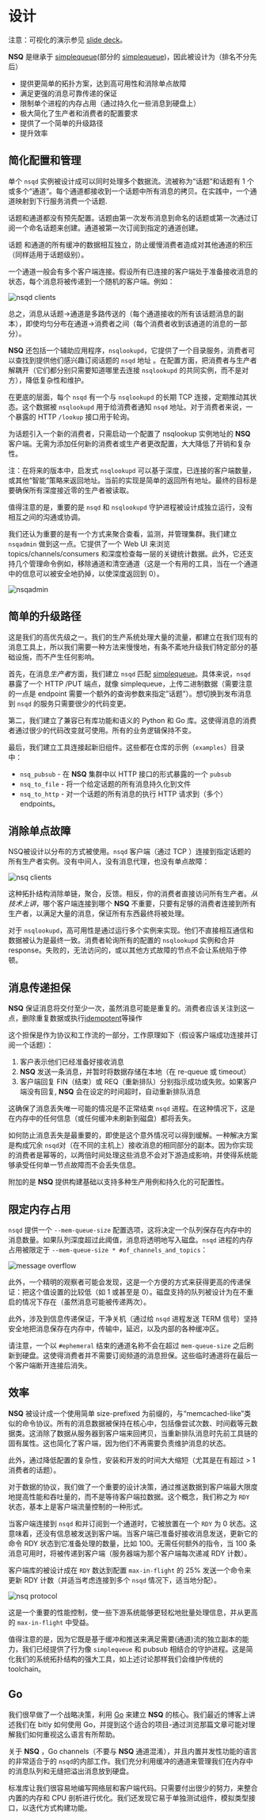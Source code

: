 # 设计

注意：可视化的演示参见 [slide deck][slides]。

**NSQ** 是继承于 [simplequeue][simplequeue](部分的 [simplequeue][simplequeue])，因此被设计为（排名不分先后）

 * 提供更简单的拓扑方案，达到高可用性和消除单点故障
 * 满足更强的消息可靠传递的保证
 * 限制单个进程的内存占用（通过持久化一些消息到硬盘上）
 * 极大简化了生产者和消费者的配置要求
 * 提供了一个简单的升级路径
 * 提升效率

## 简化配置和管理

单个 `nsqd` 实例被设计成可以同时处理多个数据流。流被称为“话题”和话题有 1 个或多个“通道”。每个通道都接收到一个话题中所有消息的拷贝。在实践中，一个通道映射到下行服务消费一个话题.

话题和通道都没有预先配置。话题由第一次发布消息到命名的话题或第一次通过订阅一个命名话题来创建。通道被第一次订阅到指定的通道创建。

话题 和通道的所有缓冲的数据相互独立，防止缓慢消费者造成对其他通道的积压（同样适用于话题级别）。

一个通道一般会有多个客户端连接。假设所有已连接的客户端处于准备接收消息的状态，每个消息将被传递到一个随机的客户端。例如：

![nsqd clients](images/design1.gif)

总之，消息从话题->通道是多路传送的（每个通道接收的所有该话题消息的副本），即使均匀分布在通道->消费者之间（每个消费者收到该通道的消息的一部分）。

**NSQ** 还包括一个辅助应用程序，`nsqlookupd`，它提供了一个目录服务，消费者可以查找到提供他们感兴趣订阅话题的 `nsqd` 地址 。在配置方面，把消费者与生产者解耦开（它们都分别只需要知道哪里去连接 `nsqlookupd` 的共同实例，而不是对方），降低复杂性和维护。

在更底的层面，每个 `nsqd` 有一个与 `nsqlookupd` 的长期 TCP 连接，定期推动其状态。这个数据被 `nsqlookupd` 用于给消费者通知 `nsqd` 地址。对于消费者来说，一个暴露的 HTTP `/lookup` 接口用于轮询。

为话题引入一个新的消费者，只需启动一个配置了 nsqlookup 实例地址的 **NSQ** 客户端。无需为添加任何新的消费者或生产者更改配置，大大降低了开销和复杂性。

注：在将来的版本中，启发式 `nsqlookupd` 可以基于深度，已连接的客户端数量，或其他“智能”策略来返回地址。当前的实现是简单的返回所有地址。最终的目标是要确保所有深度接近零的生产者被读取。

值得注意的是，重要的是 `nsqd` 和 `nsqlookupd` 守护进程被设计成独立运行，没有相互之间的沟通或协调。

我们还认为重要的是有一个方式来聚合查看，监测，并管理集群。我们建立 `nsqadmin` 做到这一点。它提供了一个 Web UI 来浏览 topics/channels/consumers 和深度检查每一层的关键统计数据。此外，它还支持几个管理命令例如，移除通道和清空通道（这是一个有用的工具，当在一个通道中的信息可以被安全地扔掉，以使深度返回到 0）。

![nsqadmin](images/design2.png)

## 简单的升级路径

这是我们的高优先级之一。我们的生产系统处理大量的流量，都建立在我们现有的消息工具上，所以我们需要一种方法来慢慢地，有条不紊地升级我们特定部分的基础设施，而不产生任何影响。

首先，在消息*生产者*方面，我们建立 `nsqd` 匹配 [simplequeue][simplequeue]。具体来说，`nsqd` 暴露了一个 HTTP /PUT 端点，就像 simplequeue，上传二进制数据（需要注意的一点是 endpoint 需要一个额外的查询参数来指定”话题”）。想切换到发布消息到 `nsqd` 的服务只需要很少的代码变更。

第二，我们建立了兼容已有库功能和语义的 Python 和 Go 库。这使得消息的消费者通过很少的代码改变就可使用。所有的业务逻辑保持不变。

最后，我们建立工具连接起新旧组件。这些都在仓库的示例（`examples`）目录中：

 * `nsq_pubsub` - 在 **NSQ** 集群中以 HTTP 接口的形式暴露的一个 `pubsub`  
 * `nsq_to_file` - 将一个给定话题的所有消息持久化到文件
 * `nsq_to_http` - 对一个话题的所有消息的执行 HTTP 请求到（多个）endpoints。

## 消除单点故障

NSQ被设计以分布的方式被使用。`nsqd` 客户端（通过 TCP ）连接到指定话题的所有生产者实例。没有中间人，没有消息代理，也没有单点故障：

![nsq clients](images/design3.png)

这种拓扑结构消除单链，聚合，反馈。相反，你的消费者直接访问所有生产者。*从技术上讲*，哪个客户端连接到哪个 **NSQ** 不重要，只要有足够的消费者连接到所有生产者，以满足大量的消息，保证所有东西最终将被处理。

对于 `nsqlookupd`，高可用性是通过运行多个实例来实现。他们不直接相互通信和数据被认为是最终一致。消费者轮询所有的配置的 `nsqlookupd` 实例和合并 response。失败的，无法访问的，或以其他方式故障的节点不会让系统陷于停顿。

## 消息传递担保

**NSQ** 保证消息将交付至少一次，虽然消息可能是重复的。消费者应该关注到这一点，删除重复数据或执行[idempotent][idempotence]等操作

这个担保是作为协议和工作流的一部分，工作原理如下（假设客户端成功连接并订阅一个话题）：

  1. 客户表示他们已经准备好接收消息
  2. **NSQ** 发送一条消息，并暂时将数据存储在本地（在 re-queue 或 timeout）
  3. 客户端回复 FIN（结束）或 REQ（重新排队）分别指示成功或失败。如果客户端没有回复, **NSQ** 会在设定的时间超时，自动重新排队消息

这确保了消息丢失唯一可能的情况是不正常结束 `nsqd` 进程。在这种情况下，这是在内存中的任何信息（或任何缓冲未刷新到磁盘）都将丢失。

如何防止消息丢失是最重要的，即使是这个意外情况可以得到缓解。一种解决方案是构成冗余 `nsqd`对（在不同的主机上）接收消息的相同部分的副本。因为你实现的消费者是幂等的，以两倍时间处理这些消息不会对下游造成影响，并使得系统能够承受任何单一节点故障而不会丢失信息。

附加的是 **NSQ** 提供构建基础以支持多种生产用例和持久化的可配置性。


## 限定内存占用

`nsqd` 提供一个 `--mem-queue-size` 配置选项，这将决定一个队列保存在内存中的消息数量。如果队列深度超过此阈值，消息将透明地写入磁盘。`nsqd` 进程的内存占用被限定于 `--mem-queue-size * #of_channels_and_topics`：

![message overflow](images/design4.png)

此外，一个精明的观察者可能会发现，这是一个方便的方式来获得更高的传递保证：把这个值设置的比较低（如 1 或甚至是 0）。磁盘支持的队列被设计为在不重启的情况下存在（虽然消息可能被传递两次）。

此外，涉及到信息传递保证，干净关机（通过给 `nsqd` 进程发送 TERM 信号）坚持安全地把消息保存在内存中，传输中，延迟，以及内部的各种缓冲区。

请注意，一个以 `#ephemeral` 结束的通道名称不会在超过 `mem-queue-size` 之后刷新到硬盘。这使得消费者并不需要订阅频道的消息担保。这些临时通道将在最后一个客户端断开连接后消失。

## 效率

**NSQ** 被设计成一个使用简单 size-prefixed 为前缀的，与“memcached-like”类似的命令协议。所有的消息数据被保持在核心中，包括像尝试次数、时间截等元数据类。这消除了数据从服务器到客户端来回拷贝，当重新排队消息时先前工具链的固有属性。这也简化了客户端，因为他们不再需要负责维护消息的状态。

此外，通过降低配置的复杂性，安装和开发的时间大大缩短（尤其是在有超过 > 1 消费者的话题）。

对于数据的协议，我们做了一个重要的设计决策，通过推送数据到客户端最大限度地提高性能和吞吐量的，而不是等待客户端拉数据。这个概念，我们称之为 `RDY` 状态，基本上是客户端流量控制的一种形式。

当客户端连接到 `nsqd` 和并订阅到一个通道时，它被放置在一个 `RDY` 为 0 状态。这意味着，还没有信息被发送到客户端。当客户端已准备好接收消息发送，更新它的命令 RDY 状态到它准备处理的数量，比如 100。无需任何额外的指令，当 100 条消息可用时，将被传递到客户端（服务器端为那个客户端每次递减 RDY 计数）。

客户端库的被设计成在 `RDY` 数达到配置 `max-in-flight` 的 25% 发送一个命令来更新 RDY 计数（并适当考虑连接到多个 `nsqd` 情况下，适当地分配）。

![nsq protocol](images/design5.png)

这是一个重要的性能控制，使一些下游系统能够更轻松地批量处理信息，并从更高的 `max-in-flight` 中受益。

值得注意的是，因为它既是基于缓冲和推送来满足需要(通道)流的独立副本的能力，我们已经提供了行为像 `simplequeue` 和 pubsub 相结合的守护进程。这是简化我们的系统拓扑结构的强大工具，如上述讨论那样我们会维护传统的 toolchain。

## Go

我们很早做了一个战略决策，利用 [Go][golang] 来建立 **NSQ** 的核心。我们最近的博客上讲述我们在 bitly 如何使用 Go，并提到这个适合的项目-通过浏览那篇文章可能对理解我们如何重视这么语言有所帮助。

关于 **NSQ** ，Go channels（不要与 **NSQ** 通道混淆），并且内置并发性功能的语言的非常适合于的 `nsqd`的内部工作。我们充分利用缓冲的通道来管理我们在内存中的消息队列和无缝把溢出消息放到硬盘。

标准库让我们很容易地编写网络层和客户端代码。只需要付出很少的努力，来整合内置的内存和 CPU 剖析进行优化。我们还发现它易于单独测试组件，模拟类型接口，以迭代方式构建功能。

[simplehttp]: https://github.com/bitly/simplehttp
[simplequeue]: https://github.com/bitly/simplehttp/tree/master/simplequeue
[idempotence]: http://en.wikipedia.org/wiki/Idempotence
[golang]: http://golang.org
[go_at_bitly]: http://word.bitly.com/post/29550171827/go-go-gadget
[simplequeue]: https://github.com/bitly/simplehttp/tree/master/simplequeue
[slides]: https://speakerdeck.com/snakes/nsq-nyc-golang-meetup
